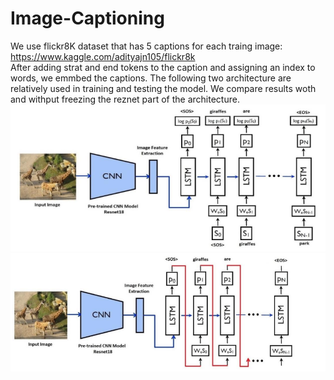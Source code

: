 # Image-Captioning
We use flickr8K dataset that has 5 captions for each traing image:<br />
https://www.kaggle.com/adityajn105/flickr8k <br />
After adding strat and end tokens to the caption and assigning an index to words, we emmbed the captions. The following two architecture are relatively used in training and testing the model. We compare results woth and withput freezing the reznet part of the architecture.<br />
![training the model](https://github.com/BanafshehKarimian/Image-Captioning/blob/main/1.PNG)
![testing the model](https://github.com/BanafshehKarimian/Image-Captioning/blob/main/2.PNG)
